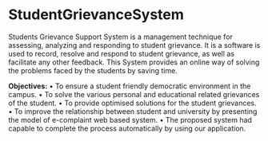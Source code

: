 # StudentGrievanceSystem
Students Grievance Support System is a management technique for assessing, analyzing and responding to student grievance. It is a software is used to record, resolve and respond to student grievance, as well as facilitate any other feedback. This System provides an online way of solving the problems faced by the students by saving time.

**Objectives:**
•	To ensure a student friendly democratic environment in the campus.
•	To solve the various personal and educational related grievances of the student.
•	To provide optimised solutions for the student grievances.
•	To improve the relationship between student and university by presenting the model of e-complaint web based system.
•	The proposed system had capable to complete the process automatically by using our application. 
